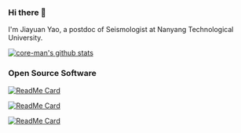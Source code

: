 ### Hi there 👋

<!--
**core-man/core-man** is a ✨ _special_ ✨ repository because its `README.md` (this file) appears on your GitHub profile.

Here are some ideas to get you started:

- 🔭 I’m currently working on ...
- 🌱 I’m currently learning ...
- 👯 I’m looking to collaborate on ...
- 🤔 I’m looking for help with ...
- 💬 Ask me about ...
- 📫 How to reach me: ...
- 😄 Pronouns: ...
- ⚡ Fun fact: ...
-->

I'm Jiayuan Yao, a postdoc of Seismologist at Nanyang Technological University.

[![core-man's github stats](https://github-readme-stats.vercel.app/api?username=core-man&show_icons=true&theme=solarized-dark&hide_border=true)](https://github.com/anuraghazra/github-readme-stats)


### Open Source Software

[![ReadMe Card](https://github-readme-stats.vercel.app/api/pin/?username=core-man&repo=repeating-earthquake&show_icons=true&theme=solarized-dark&hide_border=true&show_owner=true)](https://github.com/core-man/repeating-earthquake)

[![ReadMe Card](https://github-readme-stats.vercel.app/api/pin/?username=core-man&repo=SeisCC&show_icons=true&theme=solarized-dark&hide_border=true&show_owner=true)](https://github.com/core-man/SeisCC)

[![ReadMe Card](https://github-readme-stats.vercel.app/api/pin/?username=core-man&repo=SOD.recipes&show_icons=true&theme=solarized-dark&hide_border=true&show_owner=true)](https://github.com/core-man/SOD.recipes)
